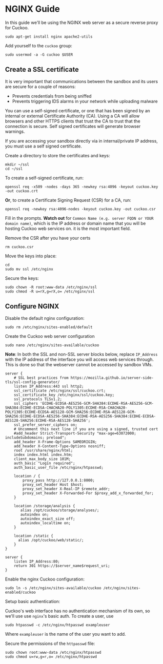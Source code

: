 # NGINX Guide

In this guide we'll be using the NGINX web server as a secure reverse proxy for Cuckoo.

    sudo apt-get install nginx apache2-utils

Add yourself to the `cuckoo` group:

    sudo usermod -a -G cuckoo $USER

## Create a SSL certificate

 It is very important that communications between the sandbox and its users are secure for a couple of reasons:

- Prevents credentials from being sniffed
- Prevents triggering IDS alarms in your network while uploading malware

You can use a self-signed certificate, or one that has been signed by an internal or external Certificate Authority (CA). Using a CA will allow browsers and other HTTPS clients that trust the CA to trust that the connection is secure. Self signed certificates will generate browser warnings.

If you are accessing your sandbox directly via in internal/private IP address, you must use a self signed certificate.

Create a directory to store the certificates and keys:

    mkdir ~/ssl
    cd ~/ssl

To create a self-signed certificate, run:

    openssl req -x509 -nodes -days 365 -newkey rsa:4096 -keyout cuckoo.key -out cuckoo.crt

**Or**, to create a Certificate Signing Request (CSR) for a CA, run:

    openssl req -newkey rsa:4096-nodes -keyout cuckoo.key -out cuckoo.csr

Fill in the prompts. **Watch out** for `Common Name (e.g. server FQDN or YOUR domain name)`, which is the IP address or domain name that you will be hosting Cuckoo web services on. it is the most important field.

Remove the CSR after you have your certs

    rm cuckoo.csr

Move the keys into place:

    cd
    sudo mv ssl /etc/nginx

Secure the keys:

    sudo chown -R root:www-data /etc/nginx/ssl
    sudo chmod -R u=rX,g=rX,o= /etc/nginx/ssl

## Configure NGINX

Disable the default nginx configuration:

    sudo rm /etc/nginx/sites-enabled/default

Create the Cuckoo web server configuration

    sudo nano /etc/nginx/sites-available/cuckoo

**Note**: In both the SSL and non-SSL server blocks below, replace `IP_Address` with the IP address of the interface you will access web services through. This is done so that the webserver cannot be accessed by sandbox VMs.

```nginx
server {
    # SSL best practices from https://mozilla.github.io/server-side-tls/ssl-config-generator/
    listen IP_Address:443 ssl http2;
    ssl_certificate /etc/nginx/ssl/cuckoo.crt;
    ssl_certificate_key /etc/nginx/ssl/cuckoo.key;
    ssl_protocols TLSv1.2;
    ssl_ciphers 'ECDHE-ECDSA-AES256-GCM-SHA384:ECDHE-RSA-AES256-GCM-SHA384:ECDHE-ECDSA-CHACHA20-POLY1305:ECDHE-RSA-CHACHA20-POLY1305:ECDHE-ECDSA-AES128-GCM-SHA256:ECDHE-RSA-AES128-GCM-SHA256:ECDHE-ECDSA-AES256-SHA384:ECDHE-RSA-AES256-SHA384:ECDHE-ECDSA-AES128-SHA256:ECDHE-RSA-AES128-SHA256';
    ssl_prefer_server_ciphers on;
    # Uncomment this next line if you are using a signed, trusted cert
    #add_header Strict-Transport-Security "max-age=63072000; includeSubdomains; preload";
    add_header X-Frame-Options SAMEORIGIN;
    add_header X-Content-Type-Options nosniff;
    root /usr/share/nginx/html;
    index index.html index.htm;
    client_max_body_size 101M;
    auth_basic "Login required";
    auth_basic_user_file /etc/nginx/htpasswd;

    location / {
        proxy_pass http://127.0.0.1:8000;
        proxy_set_header Host $host;
        proxy_set_header X-Real-IP $remote_addr;
        proxy_set_header X-Forwarded-For $proxy_add_x_forwarded_for;
    }

    location /storage/analysis {
       alias /opt/cuckoo/storage/analyses/;
       autoindex on;
       autoindex_exact_size off;
       autoindex_localtime on;
    }

    location /static {
      alias /opt/cuckoo/web/static/;
    }
}

server {
    listen IP_Address:80;
    return 301 https://$server_name$request_uri;
}
```

Enable the nginx Cuckoo configuration:

    sudo ln -s /etc/nginx/sites-available/cuckoo /etc/nginx/sites-enabled/cuckoo

Setup basic authentication:

Cuckoo's web interface has no authentication mechanism of its own, so we'll use use `nginx`'s basic auth. To create a user, use

    sudo htpasswd -c /etc/nginx/htpasswd exampleuser

Where `exampleuser` is the name of the user you want to add.

Secure the permissions of the `httpasswd` file:

    sudo chown root:www-data /etc/nginx/htpasswd
    sudo chmod u=rw,g=r,o= /etc/nginx/htpasswd
